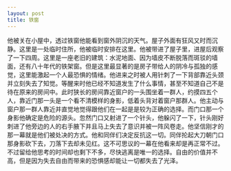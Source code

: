 ```yaml
---
layout: post
title: 铁窗
---
```



他被关在小屋中，透过铁窗他能看到窗外阴沉的天气。屋子外面有狂风又时而沉静。这里是一处临时住所，他被临时安排在这里。他被带进了屋子里，进屋后观察了一下四周。这里是一座老旧的建筑：水泥地面、因为墙皮不断脱落而斑驳的墙面，还有八十年代的铁架窗。但是这里最显著的是房子带给人的阴冷与孤独的感觉，这里能激起一个人最恐惧的情绪。他进来之时被人用针刺了一下背部靠近头颈并立刻失去了知觉。等醒来时他已经不知道发生了什么事情，甚至不知道自己不是待在原来的房间中。此时狭长的房间靠近窗户的一头围坐着一群人，约摸四五个人，靠近门那一头是一个看不清模样的身影，低着头背对着窗户那群人。他主动与窗户那一群人靠近并直觉地觉得跟他们在一起是是较为正确的选择。而门口那一个身影他确定是危险的源头。忽然门口又射进了一个针头，他躲闪了一下，针头刚好刺进了他旁边的人的右手腋下并且马上失去了意识并被一阵风卷走。他坚信刚才的那一幕就是他们被处决的方式。他和同伴们决定反抗这一切。同伴抡起大刀朝门口那身影砍下去，刀落下去却未见红。这不可思议的一幕在他看来却是再正常不过。不过留给他思考的时间却也剩下不多，尽快逃离是唯一的选择。自由的价值并不高，但是因为失去自由而带来的恐惧感却能让一切都失去了光泽。